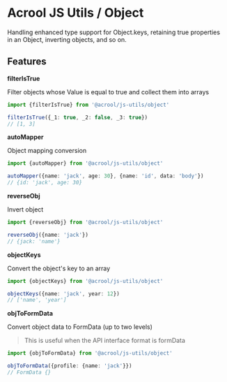 # Acrool JS Utils / Object

<p>
    Handling enhanced type support for Object.keys, retaining true properties in an Object, inverting objects, and so on.
</p>



## Features

**filterIsTrue**

Filter objects whose Value is equal to true and collect them into arrays

```ts
import {filterIsTrue} from '@acrool/js-utils/object'

filterIsTrue({_1: true, _2: false, _3: true})
// [1, 3]
```

**autoMapper**

Object mapping conversion

```ts
import {autoMapper} from '@acrool/js-utils/object'

autoMapper({name: 'jack', age: 30}, {name: 'id', data: 'body'})
// {id: 'jack', age: 30}
```

**reverseObj**

Invert object

```ts
import {reverseObj} from '@acrool/js-utils/object'

reverseObj({name: 'jack'})
// {jack: 'name'}
```

**objectKeys**

Convert the object's key to an array

```ts
import {objectKeys} from '@acrool/js-utils/object'

objectKeys({name: 'jack', year: 12})
// ['name', 'year']
```

**objToFormData**

Convert object data to FormData (up to two levels)

> This is useful when the API interface format is formData

```ts
import {objToFormData} from '@acrool/js-utils/object'

objToFormData({profile: {name: 'jack'}})
// FormData {}
```
